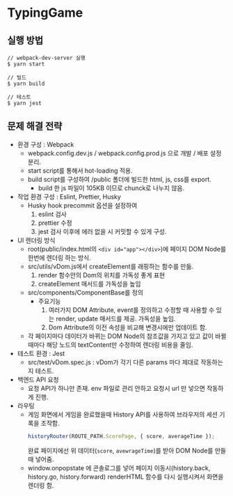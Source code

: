 # TypingGame

## 실행 방법

```SHELL
// webpack-dev-server 실행
$ yarn start

// 빌드
$ yarn build

// 테스트
$ yarn jest

```

## 문제 해결 전략

- 환경 구성 : Webpack
  - webpack.config.dev.js / webpack.config.prod.js 으로 개발 / 배포 설정 분리.
  - start script를 통해서 hot-loading 적용.
  - build script를 구성하여 /public 폴더에 빌드한 html, js, css를 export.
    - build 한 js 파일이 105KB 이므로 chunck로 나누지 않음.
- 작업 환경 구성 : Eslint, Prettier, Husky
  - Husky hook precommit 옵션을 설정하여 
    1. eslint 검사
    2. prettier 수정
    3. jest 검사 
    이후에 에러 없을 시 커밋할 수 있게 구성.
- UI 렌더링 방식
  - root(public/index.html의 ```<div id="app"></div>```)에 페이지 DOM Node를 한번에 렌더링 하는 방식.
  - src/utils/vDom.js에서 createElement를 래핑하는 함수를 만듦.
    1. render 함수안의 Dom의 위치를 가독성 좋게 표현
    2. createElement 매서드를 가독성을 높임 
  - src/components/ComponentBase를 정의
    - 주요기능
      1. 여러가지 DOM Attribute, event를 정의하고 수정할 때 사용할 수 있는 render, update 매서드를 제공. 가독성을 높임.
      2. Dom Attribute의 이전 속성을 비교해 변경시에만 업데이트 함.
  - 각 페이지마다 데이터가 바뀌는 DOM Node의 참조값을 가지고 있고 값이 바뀔때마다 해당 노드의 textContent만 수정하여 렌더링 비용을 줄임.
- 테스트 환경 : Jest
  - src/test/vDom.spec.js : vDom가 각기 다른 params 마다 제대로 작동하는지 테스트.
- 백엔드 API 요청
  - 요청 API가 하나만 존재. env 파일로 관리 안하고 요청시 url 만 넣으면 작동하게 진행.
- 라우팅
  - 게임 화면에서 게임을 완료했을때 History API를 사용하여 브라우저의 세션 기록을 조작함. 
    ```javascript
    historyRouter(ROUTE_PATH.ScorePage, { score, averageTime });
    ```
    완료 페이지에선 위 데이터(```score```, ```avewrageTime```)를 받아 DOM Node를 만들때 넣어줌.
  - window.onpopstate 에 콘솔로그를 넣어 페이지 이동시(history.back, history.go, history.forward) renderHTML 함수를 다시 실행시켜서 화면을 렌더링 함.
